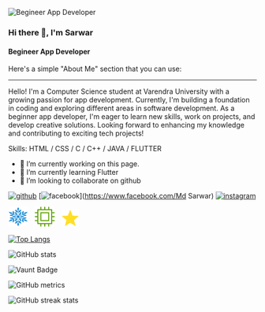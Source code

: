 ![Begineer App Developer](https://arturssmirnovs.github.io/github-profile-readme-generator/images/banner.png)
### Hi there 👋, I'm Sarwar
#### Begineer App Developer

Here's a simple "About Me" section that you can use:

---

Hello! I'm a Computer Science student at Varendra University with a growing passion for app development. Currently, I'm building a foundation in coding and exploring different areas in software development. As a beginner app developer, I'm eager to learn new skills, work on projects, and develop creative solutions. Looking forward to enhancing my knowledge and contributing to exciting tech projects!

Skills: HTML / CSS / C / C++ / JAVA / FLUTTER

- 🔭 I’m currently working on this page. 
- 🌱 I’m currently learning Flutter 
- 👯 I’m looking to collaborate on github 


[<img src='https://cdn.jsdelivr.net/npm/simple-icons@3.0.1/icons/github.svg' alt='github' height='40'>](https://github.com/sarwar-jahan1)  [<img src='https://cdn.jsdelivr.net/npm/simple-icons@3.0.1/icons/facebook.svg' alt='facebook' height='40'>](https://www.facebook.com/Md Sarwar)  [<img src='https://cdn.jsdelivr.net/npm/simple-icons@3.0.1/icons/instagram.svg' alt='instagram' height='40'>](https://www.instagram.com/Sarwar/)  

<a href='https://archiveprogram.github.com/'><img src='https://raw.githubusercontent.com/acervenky/animated-github-badges/master/assets/acbadge.gif' width='40' height='40'></a> <a href='https://docs.github.com/en/developers'><img src='https://raw.githubusercontent.com/acervenky/animated-github-badges/master/assets/devbadge.gif' width='40' height='40'></a> <a href='https://stars.github.com/'><img src='https://raw.githubusercontent.com/acervenky/animated-github-badges/master/assets/starbadge.gif' width='35' height='35'></a> 

[![Top Langs](https://github-readme-stats.vercel.app/api/top-langs/?username=sarwar-jahan1)](https://github.com/anuraghazra/github-readme-stats)

![GitHub stats](https://github-readme-stats.vercel.app/api?username=sarwar-jahan1&show_icons=true&count_private=true)  

![Vaunt Badge](https://api.vaunt.dev/v1/github/entities/sarwar-jahan1/contributions?format=svg&private=true)  

![GitHub metrics](https://metrics.lecoq.io/sarwar-jahan1)  

![GitHub streak stats](https://streak-stats.demolab.com/?user=sarwar-jahan1)  



